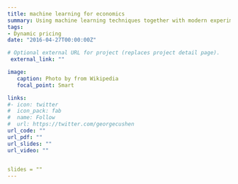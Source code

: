 ```yaml
---
title: machine learning for economics
summary: Using machine learning techniques together with modern experimentation strategies to model dynamic optimisation problems as faced by agents in economic models.  The project is funded by just-eat plc. and involves two PhD students, William Greenal and Marta Grzeskiewicz registered in the department of Statistical Science, UCL.They both have a degree in economics and experience in statistical machne learning. 
tags:
- Dynamic pricing
date: "2016-04-27T00:00:00Z"

# Optional external URL for project (replaces project detail page).
 external_link: ""

image:
   caption: Photo by from Wikipedia
   focal_point: Smart

links:
#- icon: twitter
#  icon_pack: fab
#  name: Follow
#  url: https://twitter.com/georgecushen
url_code: ""
url_pdf: ""
url_slides: ""
url_video: ""

   
slides = ""   
---
```


